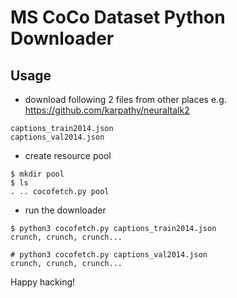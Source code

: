 # MS CoCo Dataset Python Downloader

## Usage

* download following 2 files from other places e.g. https://github.com/karpathy/neuraltalk2
```
captions_train2014.json
captions_val2014.json
```

* create resource pool
```
$ mkdir pool
$ ls
. .. cocofetch.py pool
```

* run the downloader
```
$ python3 cocofetch.py captions_train2014.json
crunch, crunch, crunch...

# python3 cocofetch.py captions_val2014.json
crunch, crunch, crunch...
```

Happy hacking!
